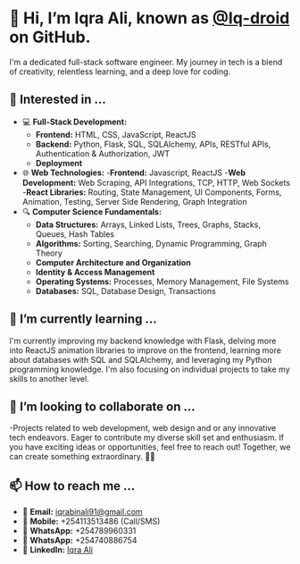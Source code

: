 # 👋 Hi, I’m Iqra Ali, known as [@Iq-droid](https://github.com/Iq-droid) on GitHub.

I'm a dedicated full-stack software engineer.
My journey in tech is a blend of creativity, relentless learning, and a deep love for coding.

## 👀 Interested in ...
- 💻 **Full-Stack Development:**
  - **Frontend:** HTML, CSS, JavaScript, ReactJS
  - **Backend:** Python, Flask, SQL, SQLAlchemy, APIs, RESTful APIs, Authentication & Authorization, JWT
  - **Deployment**
- 🌐 **Web Technologies:**
  -**Frontend:** Javascript, ReactJS
  -**Web Development:** Web Scraping, API Integrations, TCP, HTTP, Web Sockets
  -**React Libraries:** Routing, State Management, UI Components, Forms, Animation, Testing, Server Side Rendering, Graph Integration
- 🔍 **Computer Science Fundamentals:**
  - **Data Structures:** Arrays, Linked Lists, Trees, Graphs, Stacks, Queues, Hash Tables
  - **Algorithms:** Sorting, Searching, Dynamic Programming, Graph Theory
  - **Computer Architecture and Organization**
  - **Identity & Access Management**
  - **Operating Systems:** Processes, Memory Management, File Systems
  - **Databases:** SQL, Database Design, Transactions

## 🌱 I’m currently learning ...
I'm currently improving my backend knowledge with Flask, delving more into ReactJS animation libraries to improve on the frontend, learning more about databases with SQL and SQLAlchemy, and leveraging my Python programming knowledge. I'm also focusing on individual projects to take my skills to another level.

## 💞️ I’m looking to collaborate on ...
-Projects related to web development, web design and or any innovative tech endeavors.
Eager to contribute my diverse skill set and enthusiasm. If you have exciting ideas or opportunities, feel free to reach out! Together, we can create something extraordinary. 🚀😊
 
## 📫 How to reach me ...
- 📧 **Email:** iqrabinali91@gmail.com
- 📱 **Mobile:** +254113513486 (Call/SMS)
- 📱 **WhatsApp:** +254789960331
- 📱 **WhatsApp:** +254740886754
- 💼 **LinkedIn:** [Iqra Ali](https://www.linkedin.com/in/iqra-ali)

